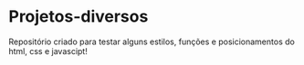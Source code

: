 # Projetos-diversos
 Repositório criado para testar alguns estilos, funções e posicionamentos do html, css e javascipt!
